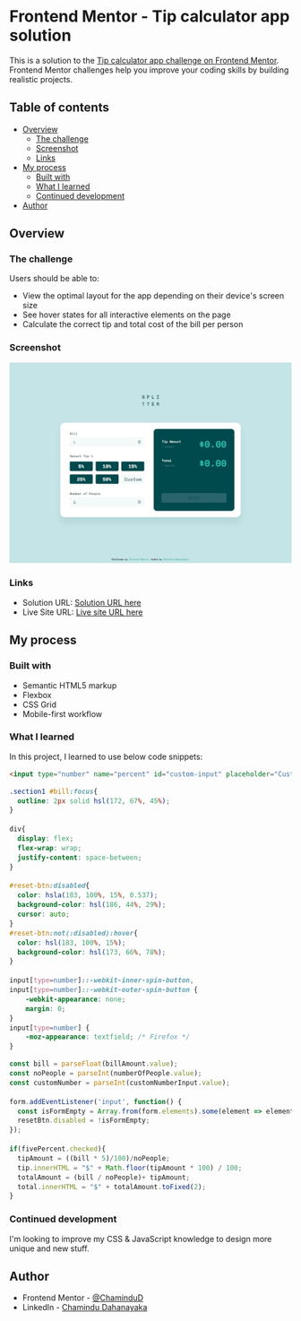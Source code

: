 # Frontend Mentor - Tip calculator app solution

This is a solution to the [Tip calculator app challenge on Frontend Mentor](https://www.frontendmentor.io/challenges/tip-calculator-app-ugJNGbJUX). Frontend Mentor challenges help you improve your coding skills by building realistic projects.

## Table of contents

- [Overview](#overview)
  - [The challenge](#the-challenge)
  - [Screenshot](#screenshot)
  - [Links](#links)
- [My process](#my-process)
  - [Built with](#built-with)
  - [What I learned](#what-i-learned)
  - [Continued development](#continued-development)
- [Author](#author)

## Overview

### The challenge

Users should be able to:

- View the optimal layout for the app depending on their device's screen size
- See hover states for all interactive elements on the page
- Calculate the correct tip and total cost of the bill per person

### Screenshot

![](./screenshot.jpeg)

### Links

- Solution URL: [Solution URL here]()
- Live Site URL: [Live site URL here]()

## My process

### Built with

- Semantic HTML5 markup
- Flexbox
- CSS Grid
- Mobile-first workflow

### What I learned

In this project, I learned to use below code snippets:

```html
<input type="number" name="percent" id="custom-input" placeholder="Custom" min="1" max="99" maxlength="2">
```
```css
.section1 #bill:focus{
  outline: 2px solid hsl(172, 67%, 45%);
}

div{
  display: flex;
  flex-wrap: wrap;
  justify-content: space-between;
}

#reset-btn:disabled{
  color: hsla(183, 100%, 15%, 0.537);
  background-color: hsl(186, 44%, 29%);
  cursor: auto;
}
#reset-btn:not(:disabled):hover{
  color: hsl(183, 100%, 15%);
  background-color: hsl(173, 66%, 78%);
}

input[type=number]::-webkit-inner-spin-button,
input[type=number]::-webkit-outer-spin-button {
    -webkit-appearance: none;
    margin: 0;
}
input[type=number] {
    -moz-appearance: textfield; /* Firefox */
}
```
```js
const bill = parseFloat(billAmount.value);
const noPeople = parseInt(numberOfPeople.value);
const customNumber = parseInt(customNumberInput.value);

form.addEventListener('input', function() {
  const isFormEmpty = Array.from(form.elements).some(element => element.value !== '');
  resetBtn.disabled = !isFormEmpty;
});

if(fivePercent.checked){
  tipAmount = ((bill * 5)/100)/noPeople;
  tip.innerHTML = "$" + Math.floor(tipAmount * 100) / 100;
  totalAmount = (bill / noPeople)+ tipAmount;
  total.innerHTML = "$" + totalAmount.toFixed(2);
}
```

### Continued development

I'm looking to improve my CSS & JavaScript knowledge to design more unique and new stuff.

## Author

- Frontend Mentor - [@ChaminduD](https://www.frontendmentor.io/profile/ChaminduD)
- LinkedIn - [Chamindu Dahanayaka](https://www.linkedin.com/in/chamindudahanayaka/)
